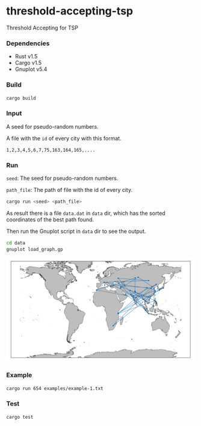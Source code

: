 # threshold-accepting-tsp
Threshold Accepting for TSP

### Dependencies
* Rust v1.5
* Cargo v1.5
* Gnuplot v5.4

### Build

```bash
cargo build
```

### Input

A seed for pseudo-random numbers.

A file with the `id` of every city with this format.

```
1,2,3,4,5,6,7,75,163,164,165,....
```

### Run

`seed`: The seed for pseudo-random numbers.

`path_file`: The path of file with the id of every city.

```bash
cargo run <seed> <path_file>
```

As result there is a file `data.dat` in `data` dir, which has the sorted coordinates of the best path found.

Then run the Gnuplot script in `data` dir to see the output.

```bash
cd data
gnuplot load_graph.gp
```

<div class="col-md-offset">
  <img src="data/data.png">
</div>

### Example

```bash
cargo run 654 examples/example-1.txt
```

### Test

```bash
cargo test
```
